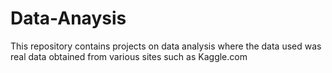 # Data-Anaysis
This repository contains projects on data analysis where the data used was real data obtained from various sites such as Kaggle.com

